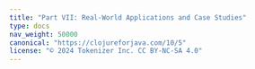 ```yaml
---
title: "Part VII: Real-World Applications and Case Studies"
type: docs
nav_weight: 50000
canonical: "https://clojureforjava.com/10/5"
license: "© 2024 Tokenizer Inc. CC BY-NC-SA 4.0"
---
```

